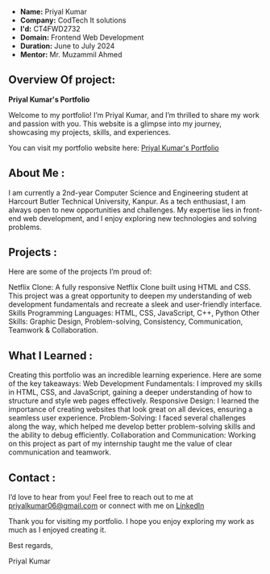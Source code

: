 * __Name:__ Priyal Kumar  
* __Company:__ CodTech It solutions  
* __I'd:__ CT4FWD2732  
* __Domain:__ Frontend Web Development  
* __Duration:__ June to July 2024  
* __Mentor:__ Mr. Muzammil Ahmed


Overview Of project: 
----------------------------
__Priyal Kumar's Portfolio__ 

Welcome to my portfolio! I’m Priyal Kumar, and I’m thrilled to share my work and passion with you. This website is a glimpse into my journey, showcasing my projects, skills, and experiences.

You can visit my portfolio website here: [Priyal Kumar's Portfolio](https://priyalkumar01.github.io/priyalkumar.github.io/)

About Me : 
-------------
I am currently a 2nd-year Computer Science and Engineering student at Harcourt Butler Technical University, Kanpur. As a tech enthusiast, I am always open to new opportunities and challenges. My expertise lies in front-end web development, and I enjoy exploring new technologies and solving problems.

Projects : 
---------------
Here are some of the projects I’m proud of:

Netflix Clone: A fully responsive Netflix Clone built using HTML and CSS. This project was a great opportunity to deepen my understanding of web development fundamentals and recreate a sleek and user-friendly interface.
Skills
Programming Languages: HTML, CSS, JavaScript, C++, Python
Other Skills: Graphic Design, Problem-solving, Consistency, Communication, Teamwork & Collaboration.

What I Learned : 
-------------------
Creating this portfolio was an incredible learning experience.
Here are some of the key takeaways:
Web Development Fundamentals: I improved my skills in HTML, CSS, and JavaScript, gaining a deeper understanding of how to structure and style web pages effectively.
Responsive Design: I learned the importance of creating websites that look great on all devices, ensuring a seamless user experience.
Problem-Solving: I faced several challenges along the way, which helped me develop better problem-solving skills and the ability to debug efficiently.
Collaboration and Communication: Working on this project as part of my internship taught me the value of clear communication and teamwork.

Contact : 
-----------
I’d love to hear from you! Feel free to reach out to me at priyalkumar06@gmail.com or connect with me on [LinkedIn](https://www.linkedin.com/in/priyal-kumar-29b26529a/)

Thank you for visiting my portfolio. I hope you enjoy exploring my work as much as I enjoyed creating it.

Best regards,

Priyal Kumar

